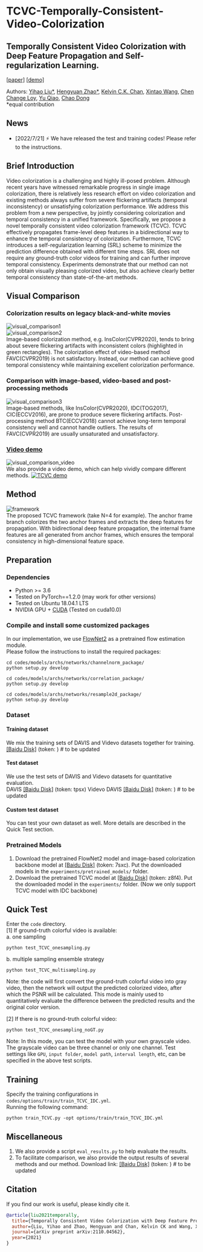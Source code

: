 # TCVC-Temporally-Consistent-Video-Colorization
## Temporally Consistent Video Colorization with Deep Feature Propagation and Self-regularization Learning.  
[[paper]](https://arxiv.org/pdf/2110.04562.pdf) [[demo]](https://www.youtube.com/watch?v=c7dczMs-olE&t=22s)
  
Authors: [Yihao Liu*](https://scholar.google.com/citations?user=WRIYcNwAAAAJ&hl=en&oi=ao), [Hengyuan Zhao*](https://scholar.google.com/citations?user=QLSk-6IAAAAJ&hl=en&oi=ao), [Kelvin C.K. Chan](https://scholar.google.com/citations?user=QYTu_KQAAAAJ&hl=en&oi=ao), [Xintao Wang](https://scholar.google.com/citations?user=FQgZpQoAAAAJ&hl=en), [Chen Change Loy](https://scholar.google.com/citations?user=559LF80AAAAJ&hl=en), [Yu Qiao](https://scholar.google.com/citations?user=gFtI-8QAAAAJ&hl=en), [Chao Dong](https://scholar.google.com/citations?user=OSDCB0UAAAAJ&hl=en)  
*equal contribution

## News
- [2022/7/21] :zap: We have released the test and training codes! Please refer to the instructions.


## Brief Introduction
Video colorization is a challenging and highly ill-posed problem. Although recent years have witnessed remarkable progress in single image colorization, there is relatively less research effort on video colorization and existing methods always suffer from severe flickering artifacts (temporal inconsistency) or unsatisfying colorization performance. We address this problem from a new perspective, by jointly considering colorization and temporal consistency in a unified framework. Specifically, we propose a novel temporally consistent video colorization framework (TCVC). TCVC effectively propagates frame-level deep features in a bidirectional way to enhance the temporal consistency of colorization. Furthermore, TCVC introduces a self-regularization learning (SRL) scheme to minimize the prediction difference obtained with different time steps. SRL does not require any ground-truth color videos for training and can further improve temporal consistency. Experiments demonstrate that our method can not only obtain visually pleasing colorized video, but also achieve clearly better temporal consistency than state-of-the-art methods.

## Visual Comparison
### Colorization results on legacy black-and-white movies 
![visual_comparison1](compare1.png)  
![visual_comparison2](compare2.png)  
Image-based colorization method, e.g. InsColor(CVPR2020), tends to bring about severe flickering artifacts with inconsistent colors (highlighted in green rectangles). The colorization effect of video-based method FAVC(CVPR2019) is not satisfactory. Instead, our method can achieve good temporal consistency while maintaining excellent colorization performance.

### Comparison with image-based, video-based and post-processing methods
![visual_comparison3](compare3.png)  
Image-based methods, like InsColor(CVPR2020), IDC(TOG2017), CIC(ECCV2016), are prone to produce severe flickering artifacts. Post-processing method BTC(ECCV2018) cannot achieve long-term temporal consistency well and cannot handle outliers. The results of FAVC(CVPR2019) are usually unsaturated and unsatisfactory.
  
### [Video demo](https://www.youtube.com/watch?v=c7dczMs-olE&t=22s)
![visual_comparison_video](compare_video.png)  
We also provide a video demo, which can help vividly compare different methods. 
[![TCVC demo](https://res.cloudinary.com/marcomontalbano/image/upload/v1634567120/video_to_markdown/images/youtube--c7dczMs-olE-c05b58ac6eb4c4700831b2b3070cd403.jpg)](https://www.youtube.com/watch?v=c7dczMs-olE&t=22s "TCVC demo")

## Method
![framework](framework.png)  
The proposed TCVC framework (take N=4 for example). The anchor frame branch colorizes the two anchor frames and extracts the deep features for propagation. With bidirectional deep feature propagation, the internal frame features are all generated from anchor frames, which ensures the temporal consistency in high-dimensional feature space.

## Preparation
### Dependencies
- Python >= 3.6
- Tested on PyTorch==1.2.0 (may work for other versions)
- Tested on Ubuntu 18.04.1 LTS
- NVIDIA GPU + [CUDA](https://developer.nvidia.com/cuda-downloads) (Tested on cuda10.0)

### Compile and install some customized packages
In our implementation, we use [FlowNet2](https://github.com/NVIDIA/flownet2-pytorch) as a pretrained flow estimation module.  
Please follow the instructions to install the required packages:
```
cd codes/models/archs/networks/channelnorm_package/
python setup.py develop
```
```
cd codes/models/archs/networks/correlation_package/
python setup.py develop
```
```
cd codes/models/archs/networks/resample2d_package/
python setup.py develop
```

### Dataset
#### Training dataset
We mix the training sets of DAVIS and Videvo datasets together for training.
[[Baidu Disk]]() (token: ) # to be updated

#### Test dataset
We use the test sets of DAVIS and Videvo datasets for quantitative evaluation.  
DAVIS [[Baidu Disk]](https://pan.baidu.com/s/1vDnqHgRyj23knX6HDw-uEw) (token: tpsx) 
Videvo DAVIS [[Baidu Disk]]() (token: ) # to be updated  

#### Custom test dataset
You can test your own dataset as well. More details are described in the Quick Test section.

### Pretrained Models
1. Download the pretrained FlowNet2 model and image-based colorization backbone model at [[Baidu Disk]](https://pan.baidu.com/s/188C2UPRvMXnuhxCaocBo0A) (token: 7sxc). Put the downloaded models in the `experiments/pretrained_models/` folder.  
2. Download the pretrained TCVC model at [[Baidu Disk]](https://pan.baidu.com/s/1eSCUCfXjsDeLC5-qGytuiA) (token: z8f4). Put the downloaded model in the `experiments/` folder. (Now we only support TCVC model with IDC backbone)  

## Quick Test
Enter the `code` directory.  
[1] If ground-truth colorful video is available:  
a. one sampling  
```
python test_TCVC_onesampling.py
```
b. multiple sampling ensemble strategy  
```
python test_TCVC_multisampling.py
```  
Note: the code will first convert the ground-truth colorful video into gray video, then the network will output the predicted colorized video, after which the PSNR will be calculated. This mode is mainly used to quantitatively evaluate the difference between the predicted results and the original color version.  

[2] If there is no ground-truth colorful video:  
```
python test_TCVC_onesampling_noGT.py  
```
Note: In this mode, you can test the model with your own grayscale video. The grayscale video can be three channel or only one channel.
Test settings like `GPU`, `input folder`, `model path`, `interval length`, etc, can be specified in the above test scripts.

## Training
Specify the training configurations in `codes/options/train/train_TCVC_IDC.yml`.  
Running the following command:  
```
python train_TCVC.py -opt options/train/train_TCVC_IDC.yml
```

## Miscellaneous
1. We also provide a script `eval_results.py` to help evaluate the results.  
2. To facilitate comparison, we also provide the output results of several methods and our method. Download link: [[Baidu Disk]]() (token: )  # to be updated  

## Citation
If you find our work is useful, please kindly cite it.
  
```BibTex
@article{liu2021temporally,
  title={Temporally Consistent Video Colorization with Deep Feature Propagation and Self-regularization Learning},
  author={Liu, Yihao and Zhao, Hengyuan and Chan, Kelvin CK and Wang, Xintao and Loy, Chen Change and Qiao, Yu and Dong, Chao},
  journal={arXiv preprint arXiv:2110.04562},
  year={2021}
}
```

